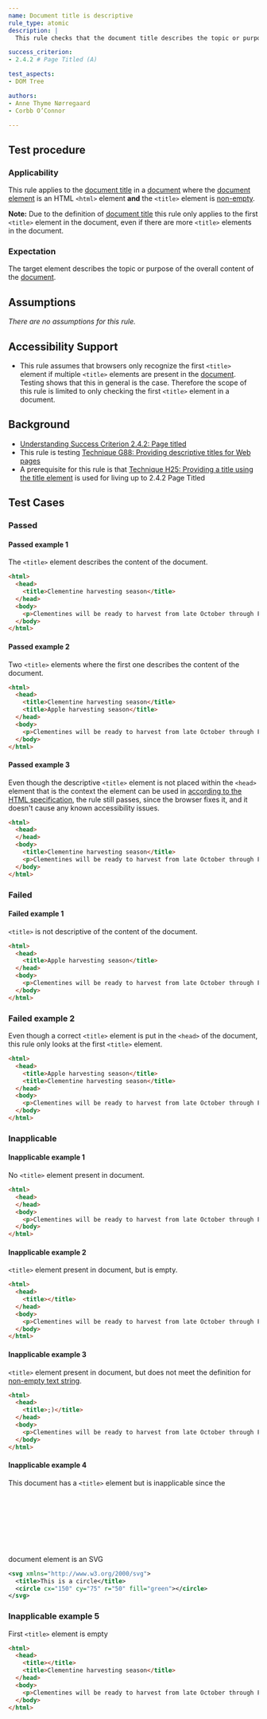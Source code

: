 ```yaml
---
name: Document title is descriptive
rule_type: atomic
description: |
  This rule checks that the document title describes the topic or purpose of the document.

success_criterion: 
- 2.4.2 # Page Titled (A)

test_aspects:
- DOM Tree

authors:
- Anne Thyme Nørregaard
- Corbb O’Connor 

---
```


## Test procedure

### Applicability

This rule applies to the [document title](https://www.w3.org/TR/html5/single-page.html#dom-tree-accessors) in a [document](https://www.w3.org/TR/dom/#concept-document) where the [document element](https://www.w3.org/TR/dom/#document-element) is an HTML `<html>` element **and** the `<title>` element is [non-empty](#non-empty).

**Note:** Due to the definition of [document title](https://www.w3.org/TR/html5/single-page.html#dom-tree-accessors) this rule only applies to the first `<title>` element in the document, even if there are more `<title>` elements in the document.

### Expectation

The target element describes the topic or purpose of the overall content of the [document](https://www.w3.org/TR/dom/#concept-document).

## Assumptions

_There are no assumptions for this rule._

## Accessibility Support

- This rule assumes that browsers only recognize the first `<title>` element if multiple `<title>` elements are present in the [document](https://www.w3.org/TR/dom/#concept-document). Testing shows that this in general is the case. Therefore the scope of this rule is limited to only checking the first `<title>` element in a document.

## Background

- [Understanding Success Criterion 2.4.2: Page titled](https://www.w3.org/WAI/WCAG21/Understanding/page-titled.html)
- This rule is testing [Technique G88: Providing descriptive titles for Web pages](https://www.w3.org/WAI/WCAG21/Techniques/general/G88)
- A prerequisite for this rule is that [Technique H25: Providing a title using the title element](https://www.w3.org/WAI/WCAG21/Techniques/html/H25) is used for living up to 2.4.2 Page Titled

## Test Cases

### Passed

#### Passed example 1

The `<title>` element describes the content of the document.

```html
<html>
  <head>
    <title>Clementine harvesting season</title>
  </head>
  <body>
    <p>Clementines will be ready to harvest from late October through February.</p>
  </body>
</html>
```

#### Passed example 2

Two `<title>` elements where the first one describes the content of the document.

```html
<html>
  <head>
    <title>Clementine harvesting season</title>
    <title>Apple harvesting season</title>
  </head>
  <body>
    <p>Clementines will be ready to harvest from late October through February.</p>
  </body>
</html>
```

#### Passed example 3

Even though the descriptive `<title>` element is not placed within the `<head>` element that is the context the element can be used in [according to the HTML specification](https://www.w3.org/TR/html/document-metadata.html#the-title-element), the rule still passes, since the browser fixes it, and it doesn't cause any known accessibility issues.

```html
<html>
  <head>
  </head>
  <body>
    <title>Clementine harvesting season</title>
    <p>Clementines will be ready to harvest from late October through February.</p>
  </body>
</html>
```

### Failed

#### Failed example 1

`<title>` is not descriptive of the content of the document.

```html
<html>
  <head>
    <title>Apple harvesting season</title>
  </head>
  <body>
    <p>Clementines will be ready to harvest from late October through February.</p>
  </body>
</html>
```

### Failed example 2

Even though a correct `<title>` element is put in the `<head>` of the document, this rule only looks at the first `<title>` element.

```html
<html>
  <head>
    <title>Apple harvesting season</title>
    <title>Clementine harvesting season</title>
  </head>
  <body>
    <p>Clementines will be ready to harvest from late October through February.</p>
  </body>
</html>
```


### Inapplicable

#### Inapplicable example 1

No `<title>` element present in document.

```html
<html>
  <head>
  </head>
  <body>
    <p>Clementines will be ready to harvest from late October through February.</p>
  </body>
</html>
```

#### Inapplicable example 2

`<title>` element present in document, but is empty.

```html
<html>
  <head>
    <title></title>
  </head>
  <body>
    <p>Clementines will be ready to harvest from late October through February.</p>
  </body>
</html>
```

#### Inapplicable example 3

`<title>` element present in document, but does not meet the definition for [non-empty text string](#non-empty).

```html
<html>
  <head>
    <title>;)</title>
  </head>
  <body>
    <p>Clementines will be ready to harvest from late October through February.</p>
  </body>
</html>
```

#### Inapplicable example 4

This document has a `<title>` element but is inapplicable since the document element is an SVG <svg> element.

```svg
<svg xmlns="http://www.w3.org/2000/svg">
  <title>This is a circle</title>
  <circle cx="150" cy="75" r="50" fill="green"></circle>
</svg>
```

### Inapplicable example 5

First `<title>` element is empty

```html
<html>
  <head>
    <title></title>
    <title>Clementine harvesting season</title>
  </head>
  <body>
    <p>Clementines will be ready to harvest from late October through February.</p>
  </body>
</html>
```
